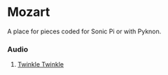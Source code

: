 # Mozart
A place for pieces coded for Sonic Pi or with Pyknon.

### Audio

1. [Twinkle Twinkle](https://soundcloud.com/baldevia/twinkle-twinkle-little-star-version-1-on-sonic-pi)  
